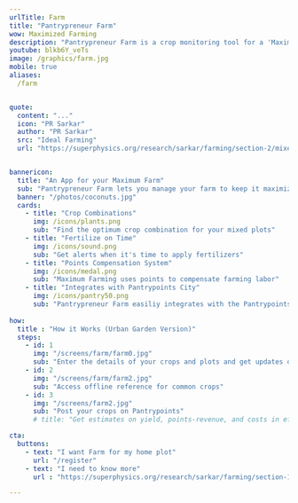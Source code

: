 ```yaml
---
urlTitle: Farm
title: "Pantrypreneur Farm"
wow: Maximized Farming
description: "Pantrypreneur Farm is a crop monitoring tool for a 'Maximum Farm'"
youtube: blkb6Y_veTs 
image: /graphics/farm.jpg
mobile: true
aliases:
  /farm


quote:
  content: "..."
  icon: "PR Sarkar"
  author: "PR Sarkar"
  src: "Ideal Farming"
  url: "https://superphysics.org/research/sarkar/farming/section-2/mixed"


bannericon:
  title: "An App for your Maximum Farm"
  sub: "Pantrypreneur Farm lets you manage your farm to keep it maximized using crop-combinations, organic fertilizers, and the Pantrypoints system."
  banner: "/photos/coconuts.jpg"
  cards:
    - title: "Crop Combinations"
      img: /icons/plants.png
      sub: "Find the optimum crop combination for your mixed plots"
    - title: "Fertilize on Time"
      img: /icons/sound.png    
      sub: "Get alerts when it's time to apply fertilizers"
    - title: "Points Compensation System"
      img: /icons/medal.png
      sub: "Maximum Farming uses points to compensate farming labor"
    - title: "Integrates with Pantrypoints City"
      img: /icons/pantry50.png
      sub: "Pantrypreneur Farm easiliy integrates with the Pantrypoints system"
      
how:
  title : "How it Works (Urban Garden Version)"
  steps:
    - id: 1
      img: "/screens/farm/farm0.jpg"
      sub: "Enter the details of your crops and plots and get updates on the needs of your crops"
    - id: 2
      img: "/screens/farm/farm2.jpg"
      sub: "Access offline reference for common crops"
    - id: 3
      img: "/screens/farm2.jpg"
      sub: "Post your crops on Pantrypoints"
      # title: "Get estimates on yield, points-revenue, and costs in effort (via the Effort Theory of Value)"

cta:
  buttons:
    - text: "I want Farm for my home plot"
      url: "/register"
    - text: "I need to know more"
      url : "https://superphysics.org/research/sarkar/farming/section-1/agriculture"

---
```

